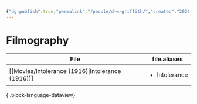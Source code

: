 ```yaml
---
{"dg-publish":true,"permalink":"/people/d-w-griffith/","created":"2024-06-17","updated":"2024-06-17"}
---
```



# Filmography

| File                                                 | file.aliases                  |
| ---------------------------------------------------- | ----------------------------- |
| [[Movies/Intolerance (1916)\|Intolerance (1916)]] | <ul><li>Intolerance</li></ul> |

{ .block-language-dataview}
